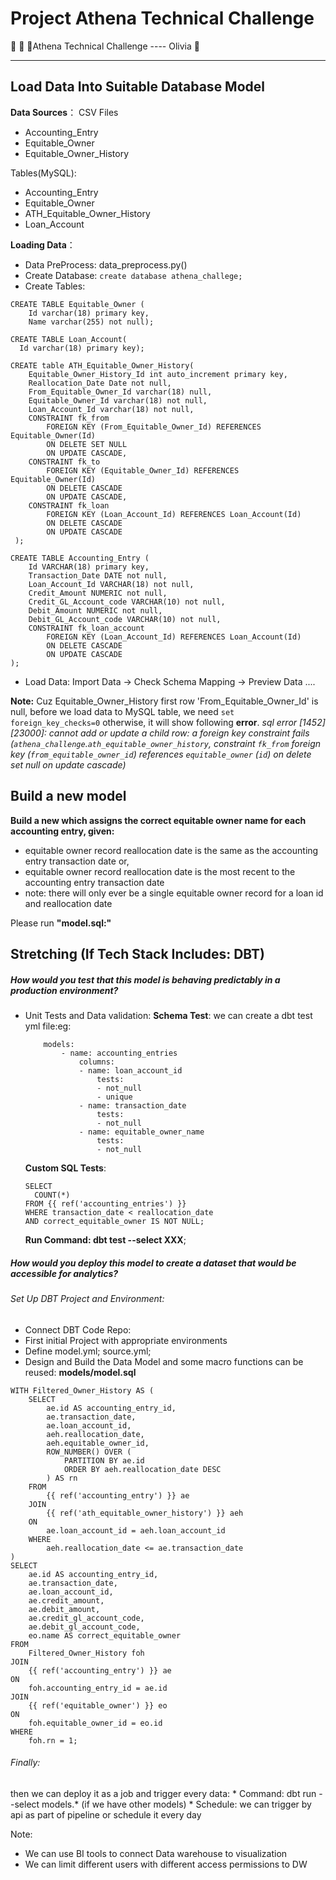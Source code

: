 # Project Athena Technical Challenge

🚀️ 🚀️ 🚀️Athena Technical Challenge   ---- Olivia 👀️

---

## Load Data Into Suitable Database Model

**Data Sources**：
CSV Files

- Accounting_Entry
- Equitable_Owner
- Equitable_Owner_History

Tables(MySQL):

- Accounting_Entry
- Equitable_Owner
- ATH_Equitable_Owner_History
- Loan_Account

**Loading Data**：

* Data PreProcess: data_preprocess.py()
* Create Database:   `create database athena_challege;`
*  Create Tables:
```
CREATE TABLE Equitable_Owner (
    Id varchar(18) primary key,
    Name varchar(255) not null);

CREATE TABLE Loan_Account(
  Id varchar(18) primary key);

CREATE table ATH_Equitable_Owner_History(
    Equitable_Owner_History_Id int auto_increment primary key,
    Reallocation_Date Date not null, 
    From_Equitable_Owner_Id varchar(18) null, 
    Equitable_Owner_Id varchar(18) not null,
    Loan_Account_Id varchar(18) not null,
    CONSTRAINT fk_from
        FOREIGN KEY (From_Equitable_Owner_Id) REFERENCES Equitable_Owner(Id)
        ON DELETE SET NULL
        ON UPDATE CASCADE,
    CONSTRAINT fk_to
        FOREIGN KEY (Equitable_Owner_Id) REFERENCES Equitable_Owner(Id)
        ON DELETE CASCADE
        ON UPDATE CASCADE,
    CONSTRAINT fk_loan
        FOREIGN KEY (Loan_Account_Id) REFERENCES Loan_Account(Id)
        ON DELETE CASCADE
        ON UPDATE CASCADE
 );

CREATE TABLE Accounting_Entry (
    Id VARCHAR(18) primary key,
    Transaction_Date DATE not null,
    Loan_Account_Id VARCHAR(18) not null,
    Credit_Amount NUMERIC not null,
    Credit_GL_Account_code VARCHAR(10) not null,
    Debit_Amount NUMERIC not null,
    Debit_GL_Account_code VARCHAR(10) not null,
    CONSTRAINT fk_loan_account
        FOREIGN KEY (Loan_Account_Id) REFERENCES Loan_Account(Id)
        ON DELETE CASCADE
        ON UPDATE CASCADE
);
```

* Load Data: Import Data  -> Check Schema Mapping -> Preview Data ....

**Note:** Cuz Equitable_Owner_History first row  'From_Equitable_Owner_Id' is null,  before we load data to MySQL table, we need `set foreign_key_checks=0` otherwise, it will show following **error**.
*sql error [1452] [23000]: cannot add or update a child row: a foreign key constraint fails (`athena_challenge`.`ath_equitable_owner_history`, constraint `fk_from` foreign key (`from_equitable_owner_id`) references `equitable_owner` (`id`) on delete set null on update cascade)*

## Build a new model

**Build a new which assigns the correct equitable owner name for each accounting entry, given:**

* equitable owner record reallocation date is the same as the accounting entry transaction date or,
* equitable owner record reallocation date is the most recent to the accounting entry transaction date
* note: there will only ever be a single equitable owner record for a loan id and reallocation date

Please run **"model.sql:"**

## Stretching (If Tech Stack Includes: DBT)

##### How would you test that this model is behaving predictably in a production environment?

* Unit Tests and Data validation:
    **Schema Test**: we can create a dbt test yml file:eg: 
    ```
        models:
            - name: accounting_entries
                columns:
                - name: loan_account_id
                    tests:
                    - not_null
                    - unique
                - name: transaction_date
                    tests:
                    - not_null
                - name: equitable_owner_name
                    tests:
                    - not_null 
    ```
    **Custom SQL Tests**:
    ```--- tests/check_correct_owner.sql:
    SELECT
      COUNT(*)
    FROM {{ ref('accounting_entries') }}
    WHERE transaction_date < reallocation_date
    AND correct_equitable_owner IS NOT NULL;
    ```
    **Run Command: dbt test --select XXX**;




##### How would you deploy this model to create a dataset that would be accessible for analytics?

###### Set Up DBT Project and Environment:
* Connect DBT Code Repo:
* First initial Project with appropriate  environments 
* Define model.yml; source.yml; 
* Design and Build the Data Model and some macro functions can be reused:
    **models/model.sql**

```
WITH Filtered_Owner_History AS (
    SELECT 
        ae.id AS accounting_entry_id,
        ae.transaction_date,
        ae.loan_account_id,
        aeh.reallocation_date,
        aeh.equitable_owner_id,
        ROW_NUMBER() OVER (
            PARTITION BY ae.id 
            ORDER BY aeh.reallocation_date DESC
        ) AS rn
    FROM 
        {{ ref('accounting_entry') }} ae
    JOIN 
        {{ ref('ath_equitable_owner_history') }} aeh 
    ON 
        ae.loan_account_id = aeh.loan_account_id
    WHERE 
        aeh.reallocation_date <= ae.transaction_date
)
SELECT 
    ae.id AS accounting_entry_id,
    ae.transaction_date,
    ae.loan_account_id,
    ae.credit_amount,
    ae.debit_amount,
    ae.credit_gl_account_code,
    ae.debit_gl_account_code,
    eo.name AS correct_equitable_owner
FROM 
    Filtered_Owner_History foh
JOIN 
    {{ ref('accounting_entry') }} ae 
ON 
    foh.accounting_entry_id = ae.id
JOIN 
    {{ ref('equitable_owner') }} eo 
ON 
    foh.equitable_owner_id = eo.id
WHERE 
    foh.rn = 1;
```

###### Finally:
then we can deploy it as a job and trigger every data:
    * Command: dbt run --select models.* (if we have other models)
    * Schedule: we can trigger by api as part of pipeline or schedule it every day


Note:
   * We can use BI tools to connect Data warehouse to visualization 
   * We can limit different users with different access permissions to DW
